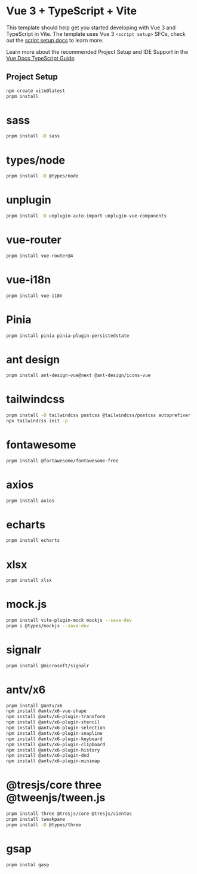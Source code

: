 # Vue 3 + TypeScript + Vite

This template should help get you started developing with Vue 3 and TypeScript in Vite. The template uses Vue 3 `<script setup>` SFCs, check out the [script setup docs](https://v3.vuejs.org/api/sfc-script-setup.html#sfc-script-setup) to learn more.

Learn more about the recommended Project Setup and IDE Support in the [Vue Docs TypeScript Guide](https://vuejs.org/guide/typescript/overview.html#project-setup).


## Project Setup

```sh
npm create vite@latest
pnpm install
```

# sass

```sh
pnpm install -D sass
```
# types/node

```sh
pnpm install -D @types/node
```

# unplugin

```sh
pnpm install -D unplugin-auto-import unplugin-vue-components
```

# vue-router

```sh
pnpm install vue-router@4
```

# vue-i18n

```sh
pnpm install vue-i18n
```

# Pinia

```sh
pnpm install pinia pinia-plugin-persistedstate
```

# ant design

```sh
pnpm install ant-design-vue@next @ant-design/icons-vue
```

# tailwindcss

```sh
pnpm install -D tailwindcss postcss @tailwindcss/postcss autoprefixer
npx tailwindcss init -p
```

# fontawesome

```sh
pnpm install @fortawesome/fontawesome-free
```

# axios

```sh
pnpm install axios
```

# echarts

```sh
pnpm install echarts
```

# xlsx

```sh
pnpm install xlsx
```

# mock.js

```sh
pnpm install vite-plugin-mock mockjs --save-dev
pnpm i @types/mockjs --save-dev
```

# signalr

```sh
pnpm install @microsoft/signalr
```

# antv/x6
```sh
pnpm install @antv/x6
npm install @antv/x6-vue-shape
npm install @antv/x6-plugin-transform 
npm install @antv/x6-plugin-stencil 
npm install @antv/x6-plugin-selection 
npm install @antv/x6-plugin-snapline
npm install @antv/x6-plugin-keyboard
npm install @antv/x6-plugin-clipboard
npm install @antv/x6-plugin-history
npm install @antv/x6-plugin-dnd
npm install @antv/x6-plugin-minimap
```

# @tresjs/core three @tweenjs/tween.js

```sh
pnpm install three @tresjs/core @tresjs/cientos
pnpm install tweakpane
pnpm install -D @types/three
```

# gsap
```sh
pnpm instal gasp
```